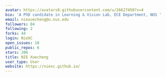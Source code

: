 ```yaml
---
avatar: https://avatars0.githubusercontent.com/u/26627450?v=4
bio: 'A PhD candidate in Learning & Vision Lab, ECE Department, NUS '
email: niexuecheng@u.nus.edu
followers: 84
following: 2
forks: 44
login: NieXC
open_issues: 18
public_repos: 6
stars: 206
title: NIE Xuecheng
user_type: User
website: https://niexc.github.io/
---
```

